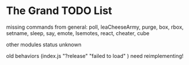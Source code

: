 # The Grand TODO List

missing commands from general: poll, leaCheeseArmy, purge, box, rbox, setname, sleep, say, emote, lsemotes, react, cheater, cube

other modules status unknown

old behaviors (index.js "?release" "failed to load" ) need reimplementing!